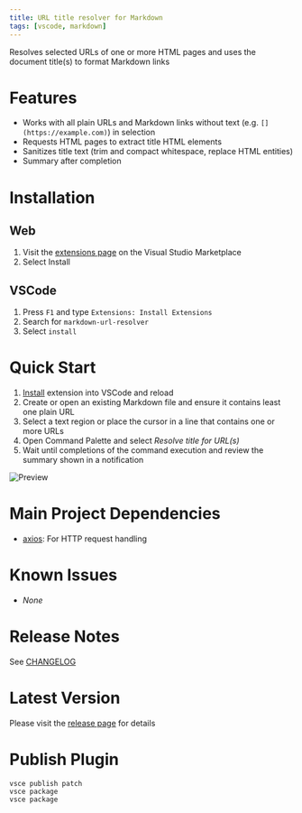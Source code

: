 ```yaml
---
title: URL title resolver for Markdown
tags: [vscode, markdown]
---
```


Resolves selected URLs of one or more HTML pages and uses the document title(s) to format Markdown links

# Features

-   Works with all plain URLs and Markdown links without text (e.g. `[](https://example.com)`) in selection
-   Requests HTML pages to extract title HTML elements
-   Sanitizes title text (trim and compact whitespace, replace HTML entities)
-   Summary after completion

# Installation

## Web

1.  Visit the [extensions page](https://marketplace.visualstudio.com/items?itemName=Capybara1.markdown-url-resolver)
    on the Visual Studio Marketplace
2.  Select Install

## VSCode

1.  Press `F1` and type `Extensions: Install Extensions`
2.  Search for `markdown-url-resolver`
3.  Select `install`

# Quick Start

1.  [Install](#installation) extension into VSCode and reload
2.  Create or open an existing Markdown file
    and ensure it contains least one plain URL
3.  Select a text region or place the cursor
    in a line that contains one or more URLs
4.  Open Command Palette and select _Resolve title for URL(s)_
5.  Wait until completions of the command execution and
    review the summary shown in a notification

![Preview](./images/Preview.gif)

# Main Project Dependencies

-   [axios](https://github.com/axios/axios): For HTTP request handling

# Known Issues

-   _None_

# Release Notes

See [CHANGELOG](./CHANGELOG.md)

# Latest Version

Please visit the [release page](https://github.com/capybara1/markdown-url-resolver/releases) for details

# Publish Plugin
```
vsce publish patch
vsce package
vsce package
```